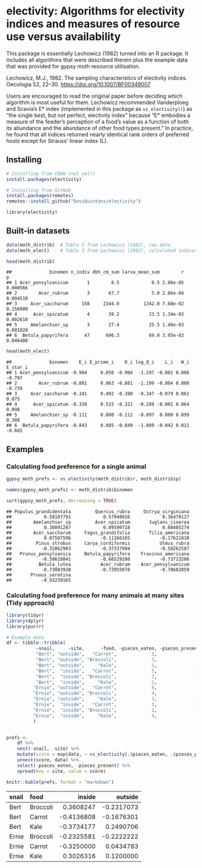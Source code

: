 electivity: Algorithms for electivity indices and measures of resource
use versus availability
================

This package is essentially Lechowicz (1982) turned into an R package.
It includes all algorithms that were described therein plus the example
data that was provided for gypsy moth resource utilisation.

Lechowicz, M.J., 1982. The sampling characteristics of electivity
indices. Oecologia 52, 22–30. <https://doi.org/10.1007/BF00349007>

Users are encouraged to read the original paper before deciding which
algorithm is most useful for them. Lechowicz recommended Vanderploeg and
Scavia’s E\* index (implemented in this package as `vs_electivity()`) as
“the single best, but not perfect, electivity index” because “E\*
embodies a measure of the feeder’s perception of a food’s value as a
function of both its abundance and the abundance of other food types
present.” In practice, he found that all indices returned nearly
identical rank orders of preferred hosts except for Strauss’ linear
index (L).

## Installing

``` r
# Installing from CRAN (not yet!)
install.packages(electivity)

# Installing from GitHub
install.packages(remotes)
remotes::install_github("DesiQuintans/electivity")

library(electivity)
```

## Built-in datasets

``` r
data(moth_distrib)  # Table 2 from Lechowicz (1982), raw data
data(moth_elect)    # Table 3 from Lechowicz (1982), calculated indices

head(moth_distrib)
```

    ##              binomen n_indiv dbh_cm_sum larva_mean_sum        r        p
    ## 1 Acer_pensylvanicum       1        8.5            0.5 2.86e-05 0.000566
    ## 2        Acer_rubrum       3       67.7            5.0 2.86e-04 0.004510
    ## 3     Acer_saccharum     158     2344.0         1342.0 7.68e-02 0.156000
    ## 4      Acer_spicatum       4       39.2           23.5 1.34e-03 0.002610
    ## 5     Amelanchier_sp       3       27.4           25.5 1.46e-03 0.001820
    ## 6  Betula_papyrifera      47      696.3           69.0 3.95e-03 0.046400

``` r
head(moth_elect)
```

    ##              binomen    E_i E_prime_i    D_i log_Q_i    L_i   W_i E_star_i
    ## 1 Acer_pensylvanicum -0.904     0.050 -0.904  -1.297 -0.001 0.006   -0.787
    ## 2        Acer_rubrum -0.881     0.063 -0.881  -1.199 -0.004 0.008   -0.739
    ## 3     Acer_saccharum -0.341     0.492 -0.380  -0.347 -0.079 0.061    0.075
    ## 4      Acer_spicatum -0.320     0.515 -0.321  -0.289 -0.001 0.064    0.098
    ## 5     Amelanchier_sp -0.111     0.800 -0.112  -0.097  0.000 0.099    0.308
    ## 6  Betula_papyrifera -0.843     0.085 -0.849  -1.089 -0.042 0.011   -0.665

## Examples

### Calculating food preference for a single animal

``` r
gypsy_moth_prefs <- vs_electivity(moth_distrib$r, moth_distrib$p)

names(gypsy_moth_prefs) <- moth_distrib$binomen

sort(gypsy_moth_prefs, decreasing = TRUE)
```

    ## Populus_grandidentata         Quercus_rubra     Ostrya_virginiana 
    ##            0.58107791            0.57940916            0.36470127 
    ##        Amelanchier_sp         Acer_spicatum       Juglans_cinerea 
    ##            0.30891287            0.09590718            0.08485274 
    ##        Acer_saccharum     Fagus_grandifolia       Tilia_americana 
    ##            0.07507596           -0.11166165           -0.17621830 
    ##         Pinus_strobus     Carya_cordiformis           Ulmus_rubra 
    ##           -0.32062903           -0.37337994           -0.50262587 
    ##   Prunus_pensylvanica     Betula_papyrifera    Fraxinus_americana 
    ##           -0.58618841           -0.66529208           -0.73713206 
    ##          Betula_lutea           Acer_rubrum    Acer_pensylvanicum 
    ##           -0.73883938           -0.73955078           -0.78682859 
    ##       Prunus_serotina 
    ##           -0.93239165

### Calculating food preference for many animals at many sites (Tidy approach)

``` r
library(tidyr)
library(dplyr)
library(purrr)

# Example data
df <- tibble::tribble(
           ~snail,     ~site,      ~food, ~pieces_eaten, ~pieces_present,
           "Bert", "outside",   "Carrot",             3,               7,
           "Bert", "outside", "Broccoli",             3,               8,
           "Bert", "outside",     "Kale",             1,               1,
           "Bert",  "inside",   "Carrot",             5,              11,
           "Bert",  "inside", "Broccoli",             7,               3,
           "Bert",  "inside",     "Kale",             2,               4,
          "Ernie", "outside",   "Carrot",             6,               7,
          "Ernie", "outside", "Broccoli",             4,               8,
          "Ernie", "outside",     "Kale",             1,               1,
          "Ernie",  "inside",   "Carrot",             3,              11,
          "Ernie",  "inside", "Broccoli",             1,               3,
          "Ernie",  "inside",     "Kale",             4,               4
          )


prefs <- 
    df %>% 
    nest(-snail, -site) %>% 
    mutate(score = map(data, ~ vs_electivity(.$pieces_eaten, .$pieces_present))) %>% 
    unnest(score, data) %>% 
    select(-pieces_eaten, -pieces_present) %>% 
    spread(key = site, value = score)

knitr::kable(prefs, format = "markdown")
```

| snail | food     |      inside |     outside |
| :---- | :------- | ----------: | ----------: |
| Bert  | Broccoli |   0.3608247 | \-0.2317073 |
| Bert  | Carrot   | \-0.4136808 | \-0.1676301 |
| Bert  | Kale     | \-0.3734177 |   0.2490706 |
| Ernie | Broccoli | \-0.2325581 | \-0.2222222 |
| Ernie | Carrot   | \-0.3250000 |   0.0434783 |
| Ernie | Kale     |   0.3026316 |   0.1200000 |
